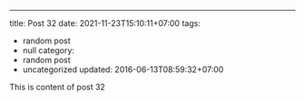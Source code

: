 ---
title: Post 32
date: 2021-11-23T15:10:11+07:00
tags:
  - random post
  - null
category:
  - random post
  - uncategorized
updated: 2016-06-13T08:59:32+07:00

This is content of post 32